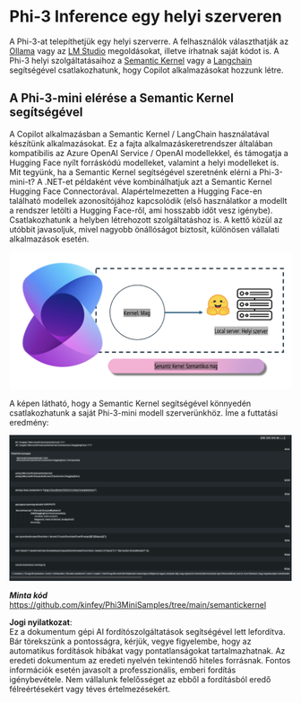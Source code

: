 # **Phi-3 Inference egy helyi szerveren**

A Phi-3-at telepíthetjük egy helyi szerverre. A felhasználók választhatják az [Ollama](https://ollama.com) vagy az [LM Studio](https://llamaedge.com) megoldásokat, illetve írhatnak saját kódot is. A Phi-3 helyi szolgáltatásaihoz a [Semantic Kernel](https://github.com/microsoft/semantic-kernel?WT.mc_id=aiml-138114-kinfeylo) vagy a [Langchain](https://www.langchain.com/) segítségével csatlakozhatunk, hogy Copilot alkalmazásokat hozzunk létre.

## **A Phi-3-mini elérése a Semantic Kernel segítségével**

A Copilot alkalmazásban a Semantic Kernel / LangChain használatával készítünk alkalmazásokat. Ez a fajta alkalmazáskeretrendszer általában kompatibilis az Azure OpenAI Service / OpenAI modellekkel, és támogatja a Hugging Face nyílt forráskódú modelleket, valamint a helyi modelleket is. Mit tegyünk, ha a Semantic Kernel segítségével szeretnénk elérni a Phi-3-mini-t? A .NET-et példaként véve kombinálhatjuk azt a Semantic Kernel Hugging Face Connectorával. Alapértelmezetten a Hugging Face-en található modellek azonosítójához kapcsolódik (első használatkor a modellt a rendszer letölti a Hugging Face-ről, ami hosszabb időt vesz igénybe). Csatlakozhatunk a helyben létrehozott szolgáltatáshoz is. A kettő közül az utóbbit javasoljuk, mivel nagyobb önállóságot biztosít, különösen vállalati alkalmazások esetén.

![sk](../../../../../translated_images/sk.c244b32f4811c6f0938b9e95b0b2f4b28105bff6495bdc3b24cd42b3e3e89bb9.hu.png)

A képen látható, hogy a Semantic Kernel segítségével könnyedén csatlakozhatunk a saját Phi-3-mini modell szerverünkhöz. Íme a futtatási eredmény:

![skrun](../../../../../translated_images/skrun.fb7a635a22ae8b7919d6e15c0eb27262526ed69728c5a1d2773a97d4562657c7.hu.png)

***Minta kód*** https://github.com/kinfey/Phi3MiniSamples/tree/main/semantickernel

**Jogi nyilatkozat**:  
Ez a dokumentum gépi AI fordítószolgáltatások segítségével lett lefordítva. Bár törekszünk a pontosságra, kérjük, vegye figyelembe, hogy az automatikus fordítások hibákat vagy pontatlanságokat tartalmazhatnak. Az eredeti dokumentum az eredeti nyelvén tekintendő hiteles forrásnak. Fontos információk esetén javasolt a professzionális, emberi fordítás igénybevétele. Nem vállalunk felelősséget az ebből a fordításból eredő félreértésekért vagy téves értelmezésekért.